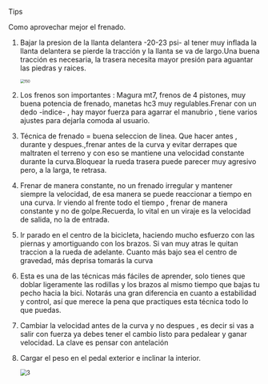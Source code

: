 Tips

Como aprovechar mejor el frenado.

1. Bajar la presion de la llanta delantera  -20-23 psi- al tener muy inflada la llanta delantera se pierde la tracción y la llanta se va de largo.Una buena tracción  es necesaria, la trasera necesita mayor presión para aguantar las piedras y raices.

   <img src="/home/achoquehuanca/Proyectos/mtb-rules/images/psi.jpeg" alt="150" style="zoom:50%;" />

2. Los frenos son importantes : Magura mt7, frenos de 4 pistones, muy buena potencia de frenado, manetas hc3 muy regulables.Frenar con un dedo -indice- , hay mayor fuerza para agarrar el manubrio , tiene varios ajustes para dejarla comoda al usuario.

3. Técnica de frenado = buena seleccion de linea. Que hacer antes , durante y despues.,frenar antes de la curva y evitar derrapes que maltraten el terreno y con eso se mantiene una velocidad constante durante la curva.Bloquear la rueda trasera puede parecer muy agresivo pero, a la larga, te retrasa.

4. Frenar de manera constante, no un frenado irregular y mantener siempre la velocidad, de esa manera se puede reaccionar a tiempo en una curva. Ir viendo al frente todo el tiempo , frenar de manera constante y no de golpe.Recuerda, lo vital en un viraje es la velocidad de salida, no la de entrada.

5. Ir parado  en el centro de la bicicleta, haciendo mucho esfuerzo con las piernas y amortiguando con los brazos. Si van muy atras le quitan traccion a la rueda de adelante. Cuanto más bajo sea el centro de gravedad, más deprisa tomarás la curva

6. Esta es una de las técnicas  más fáciles de aprender, solo tienes que doblar ligeramente las rodillas y los brazos al mismo tiempo que bajas tu pecho hacia la bici. Notarás  una gran diferencia en cuanto a estabilidad y control, así que merece la pena que practiques esta técnica todo lo que puedas.

7. Cambiar la velocidad antes de la curva y no despues , es decir si vas a salir con fuerza ya debes tener el cambio  listo para pedalear y ganar velocidad. La clave es pensar con antelación 

8. Cargar el peso en el pedal exterior e inclinar la interior.

   <img src="/home/achoquehuanca/Proyectos/mtb-rules/images/danny.png" alt="3" style="zoom:80%;" />

   

